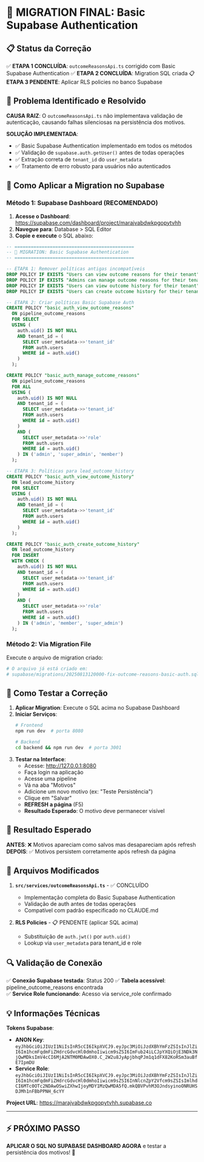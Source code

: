 # 🔧 MIGRATION FINAL: Basic Supabase Authentication

## 📋 Status da Correção

✅ **ETAPA 1 CONCLUÍDA**: `outcomeReasonsApi.ts` corrigido com Basic Supabase Authentication
✅ **ETAPA 2 CONCLUÍDA**: Migration SQL criada 
📋 **ETAPA 3 PENDENTE**: Aplicar RLS policies no banco Supabase

## 🎯 Problema Identificado e Resolvido

**CAUSA RAIZ**: O `outcomeReasonsApi.ts` não implementava validação de autenticação, causando falhas silenciosas na persistência dos motivos.

**SOLUÇÃO IMPLEMENTADA**:
- ✅ Basic Supabase Authentication implementado em todos os métodos
- ✅ Validação de `supabase.auth.getUser()` antes de todas operações
- ✅ Extração correta de `tenant_id` do `user_metadata`
- ✅ Tratamento de erro robusto para usuários não autenticados

## 🚀 Como Aplicar a Migration no Supabase

### Método 1: Supabase Dashboard (RECOMENDADO)

1. **Acesse o Dashboard**: https://supabase.com/dashboard/project/marajvabdwkpgopytvhh
2. **Navegue para**: Database > SQL Editor  
3. **Copie e execute** o SQL abaixo:

```sql
-- ============================================
-- 🔧 MIGRATION: Basic Supabase Authentication
-- ============================================

-- ETAPA 1: Remover políticas antigas incompatíveis
DROP POLICY IF EXISTS "Users can view outcome reasons for their tenant" ON pipeline_outcome_reasons;
DROP POLICY IF EXISTS "Admins can manage outcome reasons for their tenant" ON pipeline_outcome_reasons;
DROP POLICY IF EXISTS "Users can view outcome history for their tenant" ON lead_outcome_history;
DROP POLICY IF EXISTS "Users can create outcome history for their tenant" ON lead_outcome_history;

-- ETAPA 2: Criar políticas Basic Supabase Auth
CREATE POLICY "basic_auth_view_outcome_reasons"
  ON pipeline_outcome_reasons
  FOR SELECT
  USING (
    auth.uid() IS NOT NULL
    AND tenant_id = (
      SELECT user_metadata->>'tenant_id'
      FROM auth.users
      WHERE id = auth.uid()
    )
  );

CREATE POLICY "basic_auth_manage_outcome_reasons"
  ON pipeline_outcome_reasons
  FOR ALL
  USING (
    auth.uid() IS NOT NULL
    AND tenant_id = (
      SELECT user_metadata->>'tenant_id'
      FROM auth.users
      WHERE id = auth.uid()
    )
    AND (
      SELECT user_metadata->>'role'
      FROM auth.users
      WHERE id = auth.uid()
    ) IN ('admin', 'super_admin', 'member')
  );

-- ETAPA 3: Políticas para lead_outcome_history
CREATE POLICY "basic_auth_view_outcome_history"
  ON lead_outcome_history
  FOR SELECT
  USING (
    auth.uid() IS NOT NULL
    AND tenant_id = (
      SELECT user_metadata->>'tenant_id'
      FROM auth.users
      WHERE id = auth.uid()
    )
  );

CREATE POLICY "basic_auth_create_outcome_history"
  ON lead_outcome_history
  FOR INSERT
  WITH CHECK (
    auth.uid() IS NOT NULL
    AND tenant_id = (
      SELECT user_metadata->>'tenant_id'
      FROM auth.users
      WHERE id = auth.uid()
    )
    AND (
      SELECT user_metadata->>'role'
      FROM auth.users
      WHERE id = auth.uid()
    ) IN ('admin', 'member', 'super_admin')
  );
```

### Método 2: Via Migration File

Execute o arquivo de migration criado:
```bash
# O arquivo já está criado em:
# supabase/migrations/20250813120000-fix-outcome-reasons-basic-auth.sql
```

## 🧪 Como Testar a Correção

1. **Aplicar Migration**: Execute o SQL acima no Supabase Dashboard
2. **Iniciar Serviços**:
   ```bash
   # Frontend
   npm run dev  # porta 8080
   
   # Backend  
   cd backend && npm run dev  # porta 3001
   ```
3. **Testar na Interface**:
   - Acesse: http://127.0.0.1:8080
   - Faça login na aplicação
   - Acesse uma pipeline
   - Vá na aba "Motivos"
   - Adicione um novo motivo (ex: "Teste Persistência")
   - Clique em "Salvar"
   - **REFRESH a página** (F5)
   - **Resultado Esperado**: O motivo deve permanecer visível

## 🎉 Resultado Esperado

**ANTES**: ❌ Motivos apareciam como salvos mas desapareciam após refresh
**DEPOIS**: ✅ Motivos persistem corretamente após refresh da página

## 📁 Arquivos Modificados

1. **`src/services/outcomeReasonsApi.ts`** - ✅ CONCLUÍDO
   - Implementação completa do Basic Supabase Authentication
   - Validação de auth antes de todas operações
   - Compatível com padrão especificado no CLAUDE.md

2. **RLS Policies** - 📋 PENDENTE (aplicar SQL acima)
   - Substituição de `auth.jwt()` por `auth.uid()`
   - Lookup via `user_metadata` para tenant_id e role

## 🔍 Validação de Conexão

✅ **Conexão Supabase testada**: Status 200
✅ **Tabela acessível**: pipeline_outcome_reasons encontrada  
✅ **Service Role funcionando**: Acesso via service_role confirmado

## 💡 Informações Técnicas

**Tokens Supabase**:
- **ANON Key**: `eyJhbGciOiJIUzI1NiIsInR5cCI6IkpXVCJ9.eyJpc3MiOiJzdXBhYmFzZSIsInJlZiI6Im1hcmFqdmFiZHdrcGdvcHl0dmhoIiwicm9sZSI6ImFub24iLCJpYXQiOjE3NDk3NjQwMDksImV4cCI6MjA2NTM0MDAwOX0.C_2W2u8JyApjbhqPJm1q1dFX82KoRSm3auBfE7IpmDU`
- **Service Role**: `eyJhbGciOiJIUzI1NiIsInR5cCI6IkpXVCJ9.eyJpc3MiOiJzdXBhYmFzZSIsInJlZiI6Im1hcmFqdmFiZHdrcGdvcHl0dmhoIiwicm9sZSI6InNlcnZpY2Vfcm9sZSIsImlhdCI6MTc0OTc2NDAwOSwiZXhwIjoyMDY1MzQwMDA5fQ.mkQBVPvhM3OJndsyinoONRUHSDJMh1nFBbPPNH_6cYY`

**Project URL**: https://marajvabdwkpgopytvhh.supabase.co

---

## ⚡ PRÓXIMO PASSO

**APLICAR O SQL NO SUPABASE DASHBOARD AGORA** e testar a persistência dos motivos! 🚀